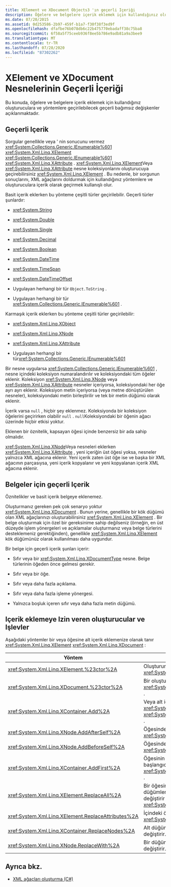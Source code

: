 ```yaml
---
title: XElement ve XDocument Objects3 'ın geçerli Içeriği
description: Öğelere ve belgelere içerik eklemek için kullandığınız oluşturuculara ve yöntemlere geçirilebileceğiniz geçerli bağımsız değişkenler hakkında bilgi edinin.
ms.date: 07/20/2015
ms.assetid: 0d253586-2b97-459f-b1a7-f30f38f3ed9f
ms.openlocfilehash: dfafbe76b078db6c22b475770ebadaff38c75ba8
ms.sourcegitcommit: 6f58a5f75ceeb936f8ee5b786e9adb81a9a3bee9
ms.translationtype: MT
ms.contentlocale: tr-TR
ms.lasthandoff: 07/28/2020
ms.locfileid: "87302262"
---
```

# <a name="valid-content-of-xelement-and-xdocument-objects"></a>XElement ve XDocument Nesnelerinin Geçerli İçeriği
Bu konuda, öğelere ve belgelere içerik eklemek için kullandığınız oluşturuculara ve yöntemlere geçirilebilecek geçerli bağımsız değişkenler açıklanmaktadır.  
  
## <a name="valid-content"></a>Geçerli Içerik  
 Sorgular genellikle veya ' nin sonucunu vermez <xref:System.Collections.Generic.IEnumerable%601> <xref:System.Xml.Linq.XElement> <xref:System.Collections.Generic.IEnumerable%601> <xref:System.Xml.Linq.XAttribute> . <xref:System.Xml.Linq.XElement>Veya <xref:System.Xml.Linq.XAttribute> nesne koleksiyonlarını oluşturucuya geçirebilirsiniz <xref:System.Xml.Linq.XElement> . Bu nedenle, bir sorgunun sonuçlarını, XML ağaçlarını doldurmak için kullandığınız yöntemlere ve oluşturuculara içerik olarak geçirmek kullanışlı olur.  
  
 Basit içerik eklerken bu yönteme çeşitli türler geçirilebilir. Geçerli türler şunlardır:  
  
- <xref:System.String>  
  
- <xref:System.Double>  
  
- <xref:System.Single>  
  
- <xref:System.Decimal>  
  
- <xref:System.Boolean>  
  
- <xref:System.DateTime>  
  
- <xref:System.TimeSpan>  
  
- <xref:System.DateTimeOffset>  
  
- Uygulayan herhangi bir tür `Object.ToString` .  
  
- Uygulayan herhangi bir tür <xref:System.Collections.Generic.IEnumerable%601> .  
  
 Karmaşık içerik eklerken bu yönteme çeşitli türler geçirilebilir:  
  
- <xref:System.Xml.Linq.XObject>  
  
- <xref:System.Xml.Linq.XNode>  
  
- <xref:System.Xml.Linq.XAttribute>  
  
- Uygulayan herhangi bir tür<xref:System.Collections.Generic.IEnumerable%601>  
  
 Bir nesne uygularsa <xref:System.Collections.Generic.IEnumerable%601> , nesne içindeki koleksiyon numaralandırılır ve koleksiyondaki tüm öğeler eklenir. Koleksiyon <xref:System.Xml.Linq.XNode> veya <xref:System.Xml.Linq.XAttribute> nesneler içeriyorsa, koleksiyondaki her öğe ayrı ayrı eklenir. Koleksiyon metin içeriyorsa (veya metne dönüştürülen nesneler), koleksiyondaki metin birleştirilir ve tek bir metin düğümü olarak eklenir.  
  
 İçerik varsa `null` , hiçbir şey eklenmez. Koleksiyonda bir koleksiyon öğelerini geçirirken olabilir `null` . `null`Koleksiyondaki bir öğenin ağacı üzerinde hiçbir etkisi yoktur.  
  
 Eklenen bir öznitelik, kapsayan öğesi içinde benzersiz bir ada sahip olmalıdır.  
  
 <xref:System.Xml.Linq.XNode>Veya nesneleri eklerken <xref:System.Xml.Linq.XAttribute> , yeni içeriğin üst öğesi yoksa, nesneler yalnızca XML ağacına eklenir. Yeni içerik zaten üst öğe ise ve başka bir XML ağacının parçasıysa, yeni içerik kopyalanır ve yeni kopyalanan içerik XML ağacına eklenir.  
  
## <a name="valid-content-for-documents"></a>Belgeler için geçerli Içerik  
 Öznitelikler ve basit içerik belgeye eklenemez.  
  
 Oluşturmanız gereken pek çok senaryo yoktur <xref:System.Xml.Linq.XDocument> . Bunun yerine, genellikle bir kök düğümü olan XML ağaçlarınızı oluşturabilirsiniz <xref:System.Xml.Linq.XElement> . Bir belge oluşturmak için özel bir gereksinime sahip değilseniz (örneğin, en üst düzeyde işlem yönergeleri ve açıklamalar oluşturmanız veya belge türlerini desteklemeniz gerektiğinden), genellikle <xref:System.Xml.Linq.XElement> kök düğümünüz olarak kullanılması daha uygundur.  
  
 Bir belge için geçerli içerik şunları içerir:  
  
- Sıfır veya bir <xref:System.Xml.Linq.XDocumentType> nesne. Belge türlerinin öğeden önce gelmesi gerekir.  
  
- Sıfır veya bir öğe.  
  
- Sıfır veya daha fazla açıklama.  
  
- Sıfır veya daha fazla işleme yönergesi.  
  
- Yalnızca boşluk içeren sıfır veya daha fazla metin düğümü.  
  
## <a name="constructors-and-functions-that-allow-adding-content"></a>Içerik eklemeye Izin veren oluşturucular ve Işlevler  
 Aşağıdaki yöntemler bir veya öğesine alt içerik eklemenize olanak tanır <xref:System.Xml.Linq.XElement> <xref:System.Xml.Linq.XDocument> :  
  
|Yöntem|Açıklama|  
|------------|-----------------|  
|<xref:System.Xml.Linq.XElement.%23ctor%2A>|Oluşturur <xref:System.Xml.Linq.XElement> .|  
|<xref:System.Xml.Linq.XDocument.%23ctor%2A>|Bir oluşturur <xref:System.Xml.Linq.XDocument> .|  
|<xref:System.Xml.Linq.XContainer.Add%2A>|Veya alt içeriğinin sonuna ekler <xref:System.Xml.Linq.XElement> <xref:System.Xml.Linq.XDocument> .|  
|<xref:System.Xml.Linq.XNode.AddAfterSelf%2A>|Öğesinden sonra içerik ekler <xref:System.Xml.Linq.XNode> .|  
|<xref:System.Xml.Linq.XNode.AddBeforeSelf%2A>|Öğesinden önce içerik ekler <xref:System.Xml.Linq.XNode> .|  
|<xref:System.Xml.Linq.XContainer.AddFirst%2A>|Öğesinin alt içeriğinin başlangıcına içerik ekler <xref:System.Xml.Linq.XContainer> .|  
|<xref:System.Xml.Linq.XElement.ReplaceAll%2A>|Bir öğesinin tüm içeriğini (alt düğümleri ve öznitelikleri) değiştirir <xref:System.Xml.Linq.XElement> .|  
|<xref:System.Xml.Linq.XElement.ReplaceAttributes%2A>|İçindeki özniteliklerini değiştirir <xref:System.Xml.Linq.XElement> .|  
|<xref:System.Xml.Linq.XContainer.ReplaceNodes%2A>|Alt düğümleri yeni içerikle değiştirir.|  
|<xref:System.Xml.Linq.XNode.ReplaceWith%2A>|Bir düğümü yeni içerikle değiştirir.|  
  
## <a name="see-also"></a>Ayrıca bkz.

- [XML ağaçları oluşturma (C#)](./linq-to-xml-overview.md)
